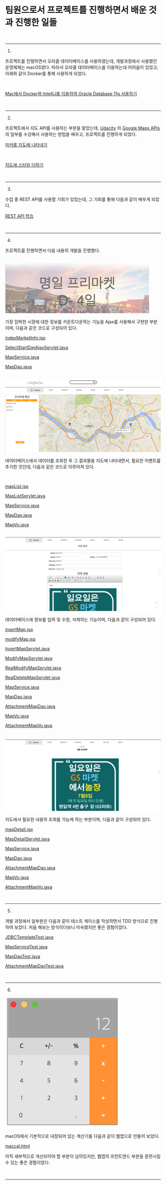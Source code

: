 <h1>팀원으로서 프로젝트를 진행하면서 배운 것과 진행한 일들</h1>

<br>

<hr>

1) 

프로젝트를 진행하면서 오라클 데이터베이스를 사용하였는데, 개발과정에서 사용했던 운영체체는 macOS였다. 따라서 오라클 데이터베이스를 이용하는데 어려움이 있었고, 아래와 같이 Docker를 통해 사용하게 되었다.

 <br>

[Mac에서 Docker와 IntelliJ를 이용하여 Oracle Database 11g 사용하기](https://github.com/ysjhmtb/khProjectJuly/blob/master/saved/myTask/%EB%AC%B8%EC%84%9C/Mac%EC%97%90%EC%84%9C%20Docker%EC%99%80%20IntelliJ%EB%A5%BC%20%EC%9D%B4%EC%9A%A9%ED%95%98%EC%97%AC%20Oracle%20Database%2011g%20%EC%82%AC%EC%9A%A9%ED%95%98%EA%B8%B0.md)

<br>

<hr>

2) 

프로젝트에서 지도 API를 사용하는 부분을 맡았는데, [Udacity](https://www.udacity.com/) 의 [Google Maps APIs](https://www.udacity.com/course/google-maps-apis--ud864) 의 일부를 수강해서 사용하는 방법을 배우고, 프로젝트를 진행하게 되었다. <br>

[마커를 지도에 나타내기](https://github.com/ysjhmtb/khProjectJuly/blob/master/saved/myTask/%EB%AC%B8%EC%84%9C/Making%20your%20Mark/%EB%A7%88%EC%BB%A4%EB%A5%BC%20%EC%A7%80%EB%8F%84%EC%97%90%20%EB%82%98%ED%83%80%EB%82%B4%EA%B8%B0.md)

<br>

[지도에 스타일 더하기](https://github.com/ysjhmtb/khProjectJuly/blob/master/saved/myTask/%EB%AC%B8%EC%84%9C/Being%20Stylish/%EC%A7%80%EB%8F%84%EC%97%90%20%EC%8A%A4%ED%83%80%EC%9D%BC%20%EB%8D%94%ED%95%98%EA%B8%B0.md)

<br>

<hr>

3) 

수업 중 REST API를 사용할 기회가 있었는데, 그 기회를 통해 다음과 같이 배우게 되었다.

[REST API 학습](https://github.com/ysjhmtb/khProjectJuly/blob/master/saved/myTask/%EB%AC%B8%EC%84%9C/REST%20API%20%ED%95%99%EC%8A%B5.md)

<br>

<hr>

4) 

프로젝트를 진행하면서 다음 내용의 개발을 진행했다.

<br>

<img src="https://github.com/ysjhmtb/khProjectJuly/blob/master/saved/withMembers/%ED%94%84%EB%A1%9C%EC%A0%9D%ED%8A%B8%20%EA%B2%B0%EA%B3%BC%20%EC%82%AC%EC%A7%84/%EC%9E%84%EB%B0%95%ED%95%9C%20%EC%8B%9C%EC%9E%A5%20Dday.png?raw=true">

가장 임박한 시장에 대한 정보를 카운트다운하는 기능을 Ajax를 사용해서 구현한 부분이며, 다음과 같은 코드로 구성되어 있다.

[indexMarketInfo.jsp](https://github.com/ysjhmtb/khProjectJuly/blob/master/saved/withMembers/totalpageJuly10JKH/myWebProject/web/indexMarketInfo.jsp)

[SelectStartDayAjaxServlet.java](https://github.com/ysjhmtb/khProjectJuly/blob/master/saved/withMembers/totalpageJuly10JKH/myWebProject/src/com/kh/java/map/controller/SelectStartDayAjaxServlet.java)

[MapService.java](https://github.com/ysjhmtb/khProjectJuly/blob/master/saved/withMembers/totalpageJuly10JKH/myWebProject/src/com/kh/java/map/model/service/MapService.java)

[MapDao.java](https://github.com/ysjhmtb/khProjectJuly/blob/master/saved/withMembers/totalpageJuly10JKH/myWebProject/src/com/kh/java/map/model/dao/MapDao.java)





<br>

<img src="https://raw.githubusercontent.com/ysjhmtb/khProjectJuly/master/saved/withMembers/%ED%94%84%EB%A1%9C%EC%A0%9D%ED%8A%B8%20%EA%B2%B0%EA%B3%BC%20%EC%82%AC%EC%A7%84/%EC%8B%9C%EC%9E%A5%20%EC%9C%84%EC%B9%98%EC%99%80%20%EC%9D%B4%EB%B2%A4%ED%8A%B8.png">

데이터베이스에서 데이터를 조회한 후 그 결과물을 지도에 나타내면서, 필요한 이벤트를 추가한 것인데, 다음과 같은 코드로 이루어져 있다.

<br>

[mapList.jsp](https://github.com/ysjhmtb/khProjectJuly/blob/master/saved/withMembers/totalpageJuly10JKH/myWebProject/web/views/map/mapList.jsp)

[MapListServlet.java](https://github.com/ysjhmtb/khProjectJuly/blob/master/saved/withMembers/totalpageJuly10JKH/myWebProject/src/com/kh/java/map/controller/MapListServlet.java)

[MapService.java](https://github.com/ysjhmtb/khProjectJuly/blob/master/saved/withMembers/totalpageJuly10JKH/myWebProject/src/com/kh/java/map/model/service/MapService.java)

[MapDao.java](https://github.com/ysjhmtb/khProjectJuly/blob/master/saved/withMembers/totalpageJuly10JKH/myWebProject/src/com/kh/java/map/model/dao/MapDao.java)

[MapVo.java](https://github.com/ysjhmtb/khProjectJuly/blob/master/saved/withMembers/totalpageJuly10JKH/myWebProject/src/com/kh/java/map/model/vo/MapVo.java)

<br>

<img src="https://github.com/ysjhmtb/khProjectJuly/blob/master/saved/withMembers/%ED%94%84%EB%A1%9C%EC%A0%9D%ED%8A%B8%20%EA%B2%B0%EA%B3%BC%20%EC%82%AC%EC%A7%84/%EC%8B%9C%EC%9E%A5%20%EC%A0%95%EB%B3%B4%20%EB%93%B1%EB%A1%9D.png?raw=true">



데이터베이스에 정보를 입력 및 수정, 삭제하는 기능이며, 다음과 같이 구성되어 있다.

[insertMap.jsp](https://github.com/ysjhmtb/khProjectJuly/blob/master/saved/withMembers/totalpageJuly10JKH/myWebProject/web/views/map/insertMap.jsp)

[modifyMap.jsp](https://github.com/ysjhmtb/khProjectJuly/blob/master/saved/withMembers/totalpageJuly10JKH/myWebProject/web/views/map/modifyMap.jsp)

[InsertMapServlet.java](https://github.com/ysjhmtb/khProjectJuly/blob/master/saved/withMembers/totalpageJuly10JKH/myWebProject/src/com/kh/java/map/controller/InsertMapServlet.java)

[ModifyMapServlet.java](https://github.com/ysjhmtb/khProjectJuly/blob/master/saved/withMembers/totalpageJuly10JKH/myWebProject/src/com/kh/java/map/controller/ModifyMapServlet.java)

[RealModifyMapServlet.java](https://github.com/ysjhmtb/khProjectJuly/blob/master/saved/withMembers/totalpageJuly10JKH/myWebProject/src/com/kh/java/map/controller/RealModifyMapServlet.java)

[RealDeleteMapServlet.java](https://github.com/ysjhmtb/khProjectJuly/blob/master/saved/withMembers/totalpageJuly10JKH/myWebProject/src/com/kh/java/map/controller/RealDeleteMapServlet.java)

[MapService.java](https://github.com/ysjhmtb/khProjectJuly/blob/master/saved/withMembers/totalpageJuly10JKH/myWebProject/src/com/kh/java/map/model/service/MapService.java)

[MapDao.java](https://github.com/ysjhmtb/khProjectJuly/blob/master/saved/withMembers/totalpageJuly10JKH/myWebProject/src/com/kh/java/map/model/dao/MapDao.java)

[AttachmentMapDao.java](https://github.com/ysjhmtb/khProjectJuly/blob/master/saved/withMembers/totalpageJuly10JKH/myWebProject/src/com/kh/java/map/model/dao/AttachmentMapDao.java)

[MapVo.java](https://github.com/ysjhmtb/khProjectJuly/blob/master/saved/withMembers/totalpageJuly10JKH/myWebProject/src/com/kh/java/map/model/vo/MapVo.java)

[AttachmentMapVo.java](https://github.com/ysjhmtb/khProjectJuly/blob/master/saved/withMembers/totalpageJuly10JKH/myWebProject/src/com/kh/java/map/model/vo/AttachmentMapVo.java)

<br>

<img src="https://github.com/ysjhmtb/khProjectJuly/blob/master/saved/withMembers/%ED%94%84%EB%A1%9C%EC%A0%9D%ED%8A%B8%20%EA%B2%B0%EA%B3%BC%20%EC%82%AC%EC%A7%84/%EC%8B%9C%EC%9E%A5%20%EC%A0%95%EB%B3%B4%20%EC%83%81%EC%84%B8%20%EC%A1%B0%ED%9A%8C.png?raw=true">

지도에서 필요한 내용의 조회를 가능케 하는 부분이며, 다음과 같이 구성되어 있다.

[mapDetail.jsp](https://github.com/ysjhmtb/khProjectJuly/blob/master/saved/withMembers/totalpageJuly10JKH/myWebProject/web/views/map/mapDetail.jsp)

[MapDetailServlet.java](https://github.com/ysjhmtb/khProjectJuly/blob/master/saved/withMembers/totalpageJuly10JKH/myWebProject/src/com/kh/java/map/controller/MapDetailServlet.java)

[MapService.java](https://github.com/ysjhmtb/khProjectJuly/blob/master/saved/withMembers/totalpageJuly10JKH/myWebProject/src/com/kh/java/map/model/service/MapService.java)

[MapDao.java](https://github.com/ysjhmtb/khProjectJuly/blob/master/saved/withMembers/totalpageJuly10JKH/myWebProject/src/com/kh/java/map/model/dao/MapDao.java)

[AttachmentMapDao.java](https://github.com/ysjhmtb/khProjectJuly/blob/master/saved/withMembers/totalpageJuly10JKH/myWebProject/src/com/kh/java/map/model/dao/AttachmentMapDao.java)

[MapVo.java](https://github.com/ysjhmtb/khProjectJuly/blob/master/saved/withMembers/totalpageJuly10JKH/myWebProject/src/com/kh/java/map/model/vo/MapVo.java)

[AttachmentMapVo.java](https://github.com/ysjhmtb/khProjectJuly/blob/master/saved/withMembers/totalpageJuly10JKH/myWebProject/src/com/kh/java/map/model/vo/AttachmentMapVo.java)

<br>

<hr>

5) 

개발 과정에서 일부분은 다음과 같이 테스트 케이스를 작성하면서 TDD 방식으로 진행하여 보았다. 처음 해보는 방식이다보니 미숙했지만 좋은 경험이었다.

[JDBCTemplateTest.java](https://github.com/ysjhmtb/khProjectJuly/blob/master/saved/myTask/stepJune9/myWebProject/src/com/kh/java/common/test/JDBCTemplateTest.java)

[MapServiceTest.java](https://github.com/ysjhmtb/khProjectJuly/blob/master/saved/myTask/stepJune9/myWebProject/src/com/kh/java/map/model/service/test/MapServiceTest.java)

[MapDaoTest.java](https://github.com/ysjhmtb/khProjectJuly/blob/master/saved/myTask/stepJune9/myWebProject/src/com/kh/java/map/model/dao/test/MapDaoTest.java)

[AttachmentMapDaoTest.java](https://github.com/ysjhmtb/khProjectJuly/blob/master/saved/myTask/stepJune9/myWebProject/src/com/kh/java/map/model/dao/test/AttachmentMapDaoTest.java)

<br>

<hr>

6) 



<img src="https://github.com/ysjhmtb/khProjectJuly/blob/master/saved/myTask/studyNotes/CSS/macCalculator/mac%20cal.png?raw=true">

macOS에서 기본적으로 내장되어 있는 계산기를 다음과 같이 웹앱으로 만들어 보았다. 

[maccal.html](https://github.com/ysjhmtb/khProjectJuly/blob/master/saved/myTask/studyNotes/CSS/macCalculator/maccal.html)

아직 세부적으로 개선되어야 할 부분이 남아있지만, 웹앱의 프런트엔드 부분을 훈련시킬 수 있는 좋은 경험이었다.

<br>

<hr>





